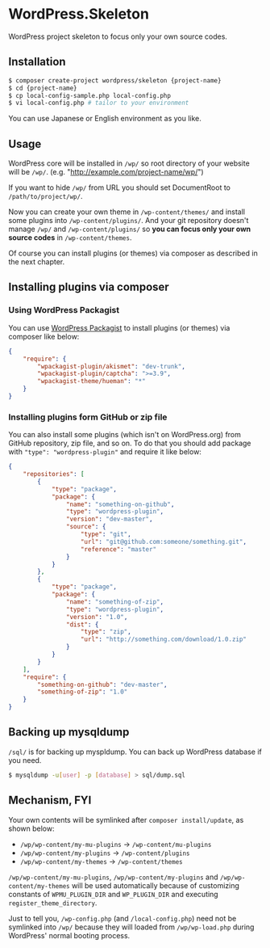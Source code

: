 # WordPress.Skeleton

WordPress project skeleton to focus only your own source codes.

## Installation

```bash
$ composer create-project wordpress/skeleton {project-name}
$ cd {project-name}
$ cp local-config-sample.php local-config.php
$ vi local-config.php # tailor to your environment
```

You can use Japanese or English environment as you like.

## Usage

WordPress core will be installed in `/wp/` so root directory of your website will be `/wp/`. (e.g. "http://example.com/project-name/wp/")

If you want to hide `/wp/` from URL you should set DocumentRoot to `/path/to/project/wp/`.

Now you can create your own theme in `/wp-content/themes/` and install some plugins into `/wp-content/plugins/`.
And your git repository doesn't manage `/wp/` and `/wp-content/plugins/` so **you can focus only your own source codes** in `/wp-content/themes`.

Of course you can install plugins (or themes) via composer as described in the next chapter.

## Installing plugins via composer

### Using WordPress Packagist

You can use [WordPress Packagist](http://wpackagist.org) to install plugins (or themes) via composer like below:

```json
{
    "require": {
        "wpackagist-plugin/akismet": "dev-trunk",
        "wpackagist-plugin/captcha": ">=3.9",
        "wpackagist-theme/hueman": "*"
    }
}
```

### Installing plugins form GitHub or zip file

You can also install some plugins (which isn't on WordPress.org) from GitHub repository, zip file, and so on.
To do that you should add package with `"type": "wordpress-plugin"` and require it like below:

```json
{
    "repositories": [
        {
            "type": "package",
            "package": {
                "name": "something-on-github",
                "type": "wordpress-plugin",
                "version": "dev-master",
                "source": {
                    "type": "git",
                    "url": "git@github.com:someone/something.git",
                    "reference": "master"
                }
            }
        },
        {
            "type": "package",
            "package": {
                "name": "something-of-zip",
                "type": "wordpress-plugin",
                "version": "1.0",
                "dist": {
                    "type": "zip",
                    "url": "http://something.com/download/1.0.zip"
                }
            }
        }
    ],
    "require": {
        "something-on-github": "dev-master",
        "something-of-zip": "1.0"
    }
}
```

## Backing up mysqldump

`/sql/` is for backing up myspldump. You can back up WordPress database if you need.

```bash
$ mysqldump -u[user] -p [database] > sql/dump.sql
```

## Mechanism, FYI

Your own contents will be symlinked after `composer install/update`, as shown below:

* `/wp/wp-content/my-mu-plugins` -> `/wp-content/mu-plugins`
* `/wp/wp-content/my-plugins` -> `/wp-content/plugins`
* `/wp/wp-content/my-themes` -> `/wp-content/themes`

`/wp/wp-content/my-mu-plugins`, `/wp/wp-content/my-plugins` and `/wp/wp-content/my-themes` will be used automatically because of customizing constants of `WPMU_PLUGIN_DIR` and `WP_PLUGIN_DIR` and executing `register_theme_directory`.

Just to tell you, `/wp-config.php` (and `/local-config.php`) need not be symlinked into `/wp/` because they will loaded from `/wp/wp-load.php` during WordPress' normal booting process.
